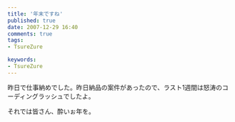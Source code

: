 ```yaml
---
title: '年末ですね'
published: true
date: 2007-12-29 16:40
comments: true
tags:
- TsureZure

keywords:
- TsureZure
---
```

昨日で仕事納めでした。昨日納品の案件があったので、ラスト1週間は怒涛のコーディングラッシュでしたよ。

それでは皆さん、酔いぉ年を。